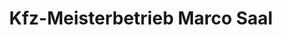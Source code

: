 ---
title: "Kfz-Meisterbetrieb Marco Saal"
url: /hamburg/kfz-meisterbetrieb-marco-saal/
shop: Autowerkstatt
---